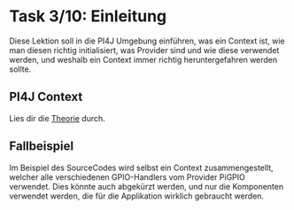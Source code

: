 # Task 3/10: Einleitung
Diese Lektion soll in die PI4J Umgebung einführen, was ein Context ist, wie man diesen richtig initialisiert,
was Provider sind und wie diese verwendet werden, und weshalb ein Context immer richtig heruntergefahren werden sollte.

## PI4J Context
Lies dir die [Theorie](https://pi4j.com/documentation/create-context/) durch.

## Fallbeispiel
Im Beispiel des SourceCodes wird selbst ein Context zusammengestellt, welcher alle verschiedenen GPIO-Handlers vom 
Provider PiGPIO verwendet. Dies könnte auch abgekürzt werden, und nur die Komponenten verwendet werden, die für die 
Applikation wirklich gebraucht werden.